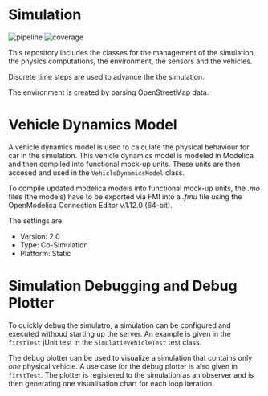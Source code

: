 # Simulation
![pipeline](https://git.rwth-aachen.de/monticore/EmbeddedMontiArc/simulators/simulation/badges/master/build.svg)
![coverage](https://git.rwth-aachen.de/monticore/EmbeddedMontiArc/simulators/simulation/badges/master/coverage.svg)

This repository includes the classes for the management of the simulation, the physics computations, the environment, the sensors and the vehicles.

Discrete time steps are used to advance the the simulation.

The environment is created by parsing OpenStreetMap data.

# Vehicle Dynamics Model

A vehicle dynamics model is used to calculate the physical behaviour for car in the simulation. This vehicle dynamics model is modeled in Modelica and then compiled into functional mock-up units. These units are then accesed and used in the `VehicleDynamicsModel` class.

To compile updated modelica models into functional mock-up units, the _.mo_ files (the models) have to be exported via FMI into a _.fmu_ file using the OpenModelica Connection Editor v.1.12.0 (64-bit).

The settings are:
 * Version: 2.0
 * Type: Co-Simulation
 * Platform: Static

# Simulation Debugging and Debug Plotter

To quickly debug the simulatro, a simulation can be configured and executed withoud starting up the server. An example is given in the `firstTest` jUnit test in the `SimulatieVehicleTest` test class.

The debug plotter can be used to visualize a simulation that contains only _one_ physical vehicle. A use case for the debug plotter is also given in `firstTest`. The plotter is registered to the simulation as an observer and is then generating one visualisation chart for each loop iteration.
